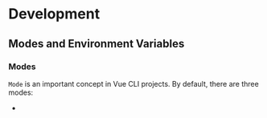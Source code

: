 # Development

## Modes and Environment Variables

### Modes

`Mode` is an important concept in Vue CLI projects. By default, there are three modes:

-
